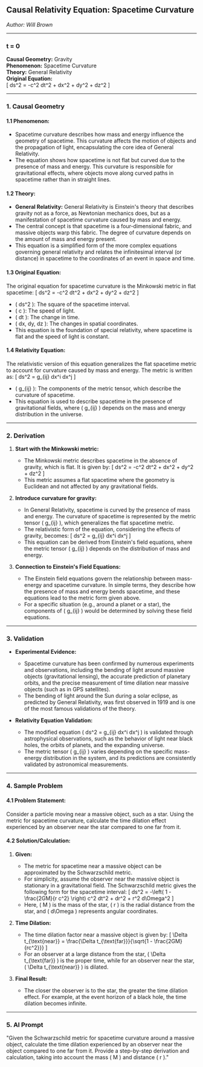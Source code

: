 ## **Causal Relativity Equation:** Spacetime Curvature  

*Author: Will Brown*  

---

### **t = 0**  
**Causal Geometry:** Gravity  
**Phenomenon:** Spacetime Curvature  
**Theory:** General Relativity  
**Original Equation:**  
\[
ds^2 = -c^2 dt^2 + dx^2 + dy^2 + dz^2
\]  

---

### **1. Causal Geometry**  
#### **1.1 Phenomenon:**  
- Spacetime curvature describes how mass and energy influence the geometry of spacetime. This curvature affects the motion of objects and the propagation of light, encapsulating the core idea of General Relativity.  
- The equation shows how spacetime is not flat but curved due to the presence of mass and energy. This curvature is responsible for gravitational effects, where objects move along curved paths in spacetime rather than in straight lines.  

#### **1.2 Theory:**  
- **General Relativity:** General Relativity is Einstein's theory that describes gravity not as a force, as Newtonian mechanics does, but as a manifestation of spacetime curvature caused by mass and energy.  
- The central concept is that spacetime is a four-dimensional fabric, and massive objects warp this fabric. The degree of curvature depends on the amount of mass and energy present.  
- This equation is a simplified form of the more complex equations governing general relativity and relates the infinitesimal interval (or distance) in spacetime to the coordinates of an event in space and time.  

#### **1.3 Original Equation:**  
The original equation for spacetime curvature is the Minkowski metric in flat spacetime:
\[
ds^2 = -c^2 dt^2 + dx^2 + dy^2 + dz^2
\]  
- \( ds^2 \): The square of the spacetime interval.  
- \( c \): The speed of light.  
- \( dt \): The change in time.  
- \( dx, dy, dz \): The changes in spatial coordinates.  
- This equation is the foundation of special relativity, where spacetime is flat and the speed of light is constant.  

#### **1.4 Relativity Equation:**  
The relativistic version of this equation generalizes the flat spacetime metric to account for curvature caused by mass and energy. The metric is written as:
\[
ds^2 = g_{ij} dx^i dx^j
\]  
- \( g_{ij} \): The components of the metric tensor, which describe the curvature of spacetime.  
- This equation is used to describe spacetime in the presence of gravitational fields, where \( g_{ij} \) depends on the mass and energy distribution in the universe.  

---

### **2. Derivation**  
1. **Start with the Minkowski metric:**  
   - The Minkowski metric describes spacetime in the absence of gravity, which is flat. It is given by:
     \[
     ds^2 = -c^2 dt^2 + dx^2 + dy^2 + dz^2
     \]
   - This metric assumes a flat spacetime where the geometry is Euclidean and not affected by any gravitational fields.  

2. **Introduce curvature for gravity:**  
   - In General Relativity, spacetime is curved by the presence of mass and energy. The curvature of spacetime is represented by the metric tensor \( g_{ij} \), which generalizes the flat spacetime metric.
   - The relativistic form of the equation, considering the effects of gravity, becomes:
     \[
     ds^2 = g_{ij} dx^i dx^j
     \]
   - This equation can be derived from Einstein's field equations, where the metric tensor \( g_{ij} \) depends on the distribution of mass and energy.

3. **Connection to Einstein's Field Equations:**  
   - The Einstein field equations govern the relationship between mass-energy and spacetime curvature. In simple terms, they describe how the presence of mass and energy bends spacetime, and these equations lead to the metric form given above.  
   - For a specific situation (e.g., around a planet or a star), the components of \( g_{ij} \) would be determined by solving these field equations.

---

### **3. Validation**  
- **Experimental Evidence:**  
  - Spacetime curvature has been confirmed by numerous experiments and observations, including the bending of light around massive objects (gravitational lensing), the accurate prediction of planetary orbits, and the precise measurement of time dilation near massive objects (such as in GPS satellites).  
  - The bending of light around the Sun during a solar eclipse, as predicted by General Relativity, was first observed in 1919 and is one of the most famous validations of the theory.

- **Relativity Equation Validation:**  
  - The modified equation \( ds^2 = g_{ij} dx^i dx^j \) is validated through astrophysical observations, such as the behavior of light near black holes, the orbits of planets, and the expanding universe.  
  - The metric tensor \( g_{ij} \) varies depending on the specific mass-energy distribution in the system, and its predictions are consistently validated by astronomical measurements.  

---

### **4. Sample Problem**  
#### **4.1 Problem Statement:**  
Consider a particle moving near a massive object, such as a star. Using the metric for spacetime curvature, calculate the time dilation effect experienced by an observer near the star compared to one far from it.  

#### **4.2 Solution/Calculation:**  
1. **Given:**  
   - The metric for spacetime near a massive object can be approximated by the Schwarzschild metric.  
   - For simplicity, assume the observer near the massive object is stationary in a gravitational field. The Schwarzschild metric gives the following form for the spacetime interval:
     \[
     ds^2 = -\left( 1 - \frac{2GM}{r c^2} \right) c^2 dt^2 + dr^2 + r^2 d\Omega^2
     \]
   - Here, \( M \) is the mass of the star, \( r \) is the radial distance from the star, and \( d\Omega \) represents angular coordinates.

2. **Time Dilation:**  
   - The time dilation factor near a massive object is given by:
     \[
     \Delta t_{\text{near}} = \frac{\Delta t_{\text{far}}}{\sqrt{1 - \frac{2GM}{rc^2}}}
     \]
   - For an observer at a large distance from the star, \( \Delta t_{\text{far}} \) is the proper time, while for an observer near the star, \( \Delta t_{\text{near}} \) is dilated.

3. **Final Result:**  
   - The closer the observer is to the star, the greater the time dilation effect. For example, at the event horizon of a black hole, the time dilation becomes infinite.  

---

### **5. AI Prompt**  
"Given the Schwarzschild metric for spacetime curvature around a massive object, calculate the time dilation experienced by an observer near the object compared to one far from it. Provide a step-by-step derivation and calculation, taking into account the mass \( M \) and distance \( r \)."
